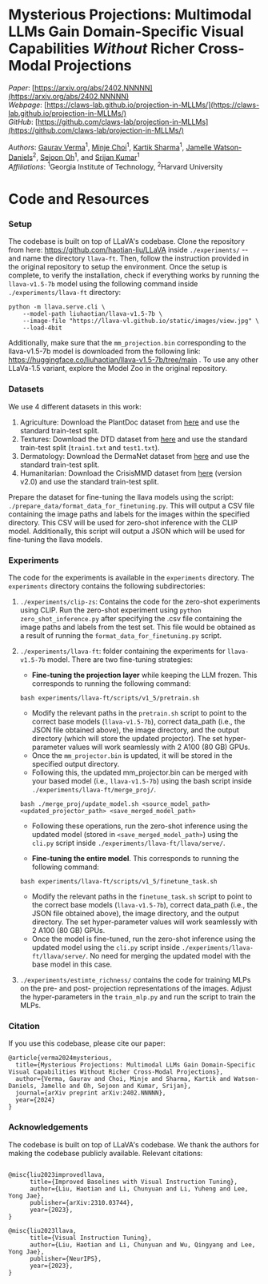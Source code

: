 
# Mysterious Projections: Multimodal LLMs Gain Domain-Specific Visual Capabilities *Without* Richer Cross-Modal Projections   
*Paper*: [https://arxiv.org/abs/2402.NNNNN](https://arxiv.org/abs/2402.NNNNN)  
*Webpage*: [https://claws-lab.github.io/projection-in-MLLMs/](https://claws-lab.github.io/projection-in-MLLMs/)  
*GitHub*: [https://github.com/claws-lab/projection-in-MLLMs](https://github.com/claws-lab/projection-in-MLLMs/)   

*Authors*:
[Gaurav Verma](https://gaurav22verma.github.io/)<sup>1</sup>, 
[Minje Choi](https://minjechoi.github.io/)<sup>1</sup>, 
[Kartik Sharma](https://ksartik.github.io/)<sup>1</sup>, 
[Jamelle Watson-Daniels](https://www.jamellewd.com/)<sup>2</sup>,
[Sejoon Oh](https://sejoonoh.github.io/)<sup>1</sup>,
and [Srijan Kumar](https://faculty.cc.gatech.edu/~srijan/)<sup>1</sup>  
*Affiliations*: <sup>1</sup>Georgia Institute of Technology, <sup>2</sup>Harvard University

# Code and Resources

### Setup
The codebase is built on top of LLaVA's codebase. Clone the repository from here: https://github.com/haotian-liu/LLaVA inside `./experiments/` -- and name the directory `llava-ft`. Then, follow the instruction provided in the original repository to setup the environment. Once the setup is complete, to verify the installation, check if everything works by running the `llava-v1.5-7b` model using the following command inside `./experiments/llava-ft` directory:

```
python -m llava.serve.cli \
    --model-path liuhaotian/llava-v1.5-7b \
    --image-file "https://llava-vl.github.io/static/images/view.jpg" \
    --load-4bit
``` 

Additionally, make sure that the `mm_projection.bin` corresponding to the llava-v1.5-7b model is downloaded from the following link: https://huggingface.co/liuhaotian/llava-v1.5-7b/tree/main . To use any other LLaVa-1.5 variant, explore the Model Zoo in the original repository.

### Datasets
We use $4$ different datasets in this work:
1. Agriculture: Download the PlantDoc dataset from [here](https://github.com/pratikkayal/PlantDoc-Dataset) and use the standard train-test split.
2. Textures: Download the DTD dataset from [here](https://www.robots.ox.ac.uk/~vgg/data/dtd/) and use the standard train-test split (`train1.txt` and `test1.txt`).
3. Dermatology: Download the DermaNet dataset from [here](https://www.kaggle.com/datasets/shubhamgoel27/dermnet) and use the standard train-test split.
4. Humanitarian: Download the CrisisMMD dataset from [here](https://crisisnlp.qcri.org/crisismmd) (version v2.0) and use the standard train-test split.

Prepare the dataset for fine-tuning the llava models using the script: `./prepare_data/format_data_for_finetuning.py`.
This will output a CSV file containing the image paths and labels for the images within the specified directory. This CSV will be used for zero-shot inference with the CLIP model.
Additionally, this script will output a JSON which will be used for fine-tuning the llava models.

### Experiments
The code for the experiments is available in the `experiments` directory. The `experiments` directory contains the following subdirectories:
1. `./experiments/clip-zs`: Contains the code for the zero-shot experiments using CLIP.
    Run the zero-shot experiment using `python zero_shot_inference.py` after specifying the .csv file containing the image paths and labels from the test set. This file would be obtained as a result of running the `format_data_for_finetuning.py` script.
2. `./experiments/llava-ft`: folder containing the experiments for `llava-v1.5-7b` model. There are two fine-tuning strategies:
   
    - **Fine-tuning the projection layer** while keeping the LLM frozen. This corresponds to running the following command:
    ```
    bash experiments/llava-ft/scripts/v1_5/pretrain.sh
    ```
    -  Modify the relevant paths in the `pretrain.sh` script to point to the correct base models (`llava-v1.5-7b`), correct data_path (i.e., the JSON file obtained above), the image directory, and the output directory (which will store the updated projector). The set hyper-parameter values will work seamlessly with 2 A100 (80 GB) GPUs. 
    - Once the `mm_projector.bin` is updated, it will be stored in the specified output directory. 
    - Following this, the updated mm_projector.bin can be merged with your based model (i.e., `llava-v1.5-7b`) using the bash script inside `./experiments/llava-ft/merge_proj/`.
    ```
    bash ./merge_proj/update_model.sh <source_model_path> <updated_projector_path> <save_merged_model_path>
    ```
    - Following these operations, run the zero-shot inference using the updated model (stored in `<save_merged_model_path>`) using the `cli.py` script inside `./experiments/llava-ft/llava/serve/`.

    - **Fine-tuning the entire model**. This corresponds to running the following command:
    ```
    bash experiments/llava-ft/scripts/v1_5/finetune_task.sh
    ```
    -  Modify the relevant paths in the `finetune_task.sh` script to point to the correct base models (`llava-v1.5-7b`), correct data_path (i.e., the JSON file obtained above), the image directory, and the output directory. The set hyper-parameter values will work seamlessly with 2 A100 (80 GB) GPUs. 
    - Once the model is fine-tuned, run the zero-shot inference using the updated model using the `cli.py` script inside `./experiments/llava-ft/llava/serve/`. No need for merging the updated model with the base model in this case.
3. `./experiments/estimte_richness/` contains the code for training MLPs on the pre- and post- projection representations of the images. Adjust the hyper-parameters in the `train_mlp.py` and run the script to train the MLPs.

### Citation
If you use this codebase, please cite our paper:
```
@article{verma2024mysterious,
  title={Mysterious Projections: Multimodal LLMs Gain Domain-Specific Visual Capabilities Without Richer Cross-Modal Projections},
  author={Verma, Gaurav and Choi, Minje and Sharma, Kartik and Watson-Daniels, Jamelle and Oh, Sejoon and Kumar, Srijan},
  journal={arXiv preprint arXiv:2402.NNNNN},
  year={2024}
}
```

###  Acknowledgements
The codebase is built on top of LLaVA's codebase. We thank the authors for making the codebase publicly available. Relevant citations:
```

@misc{liu2023improvedllava,
      title={Improved Baselines with Visual Instruction Tuning}, 
      author={Liu, Haotian and Li, Chunyuan and Li, Yuheng and Lee, Yong Jae},
      publisher={arXiv:2310.03744},
      year={2023},
}

@misc{liu2023llava,
      title={Visual Instruction Tuning}, 
      author={Liu, Haotian and Li, Chunyuan and Wu, Qingyang and Lee, Yong Jae},
      publisher={NeurIPS},
      year={2023},
}
```
